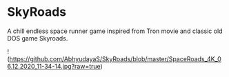 # SkyRoads

A chill endless space runner game inspired from Tron movie and classic old DOS game Skyroads.

!(https://github.com/AbhyudayaS/SkyRoads/blob/master/SpaceRoads_4K_06.12.2020_11-34-14.jpg?raw=true)
